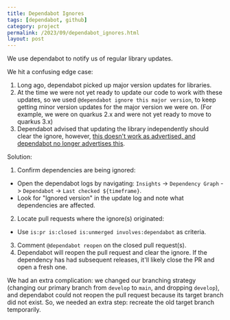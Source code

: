```yaml
---
title: Dependabot Ignores
tags: [dependabot, github]
category: project
permalink: /2023/09/dependabot_ignores.html
layout: post
---
```


We use dependabot to notify us of regular library updates.

We hit a confusing edge case:

1. Long ago, dependabot picked up major version updates for libraries.
2. At the time we were not yet ready to update our code to work with these
   updates, so we used `@dependabot ignore this major version`, to keep getting
   minor version updates for the major version we were on. (For example, we
   were on quarkus 2.x and were not yet ready to move to quarkus 3.x)
3. Dependabot advised that updating the library independently should clear the
   ignore, however, [this doesn't work as advertised, and dependabot no longer
   advertises this][gh-comment].

Solution:

1. Confirm dependencies are being ignored:
 * Open the dependabot logs by navigating: `Insights` -> `Dependency Graph` ->
   `Dependabot` -> `Last checked ${timeframe}`.
 * Look for "Ignored version" in the update log and note what dependencies are
   affected.
2. Locate pull requests where the ignore(s) originated:
 * Use `is:pr is:closed is:unmerged involves:dependabot` as criteria.
3. Comment `@dependabot reopen` on the closed pull request(s).
4. Dependabot will reopen the pull request and clear the ignore. If the
   dependency has had subsequent releases, it'll likely close the PR and open a
   fresh one.

We had an extra complication: we changed our branching strategy (changing our
primary branch from `develop` to `main`, and dropping `develop`), and dependabot
could not reopen the pull request because its target branch did not exist. So,
we needed an extra step: recreate the old target branch temporarily.

[gh-comment]: https://github.com/dependabot/dependabot-core/issues/6489#issuecomment-1398419569
